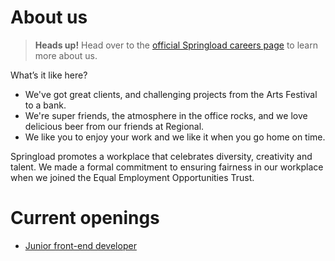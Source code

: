 # About us

> **Heads up!** Head over to the [official Springload careers page](https://www.springload.co.nz/jobs/) to learn more about us.

What’s it like here?

- We've got great clients, and challenging projects from the Arts Festival to a bank.
- We're super friends, the atmosphere in the office rocks, and we love delicious beer from our friends at Regional.
- We like you to enjoy your work and we like it when you go home on time.

Springload promotes a workplace that celebrates diversity, creativity and talent. We made a formal commitment to ensuring fairness in our workplace when we joined the Equal Employment Opportunities Trust.

# Current openings

- [Junior front-end developer](junior-front-end-developer)
